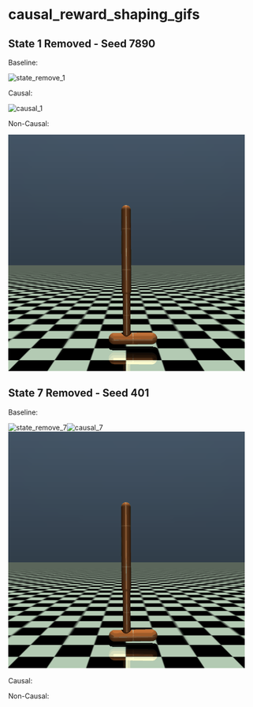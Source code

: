 # causal_reward_shaping_gifs

## State 1 Removed - Seed 7890

Baseline: 

![state_remove_1](state_remove_1.gif)

Causal:

![causal_1](causal_1.gif)

Non-Causal:

![non_causal_1](non_causal_1.gif)


## State 7 Removed - Seed 401



Baseline: 

![state_remove_7](state_remove_7.gif)![causal_7](causal7.gif)![state_remove_7](non_causal_7.gif)

Causal:



Non-Causal:
